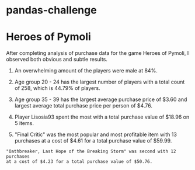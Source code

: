 # pandas-challenge

# Heroes of Pymoli #

After completing analysis of purchase data for the game Heroes of Pymoli, I observed both obvious and subtle results.

  1) An overwhelming amount of the players were male at 84%.

  2) Age group 20 - 24 has the largest number of players with a total count of 258, which is 44.79% of players.

  3) Age group 35 - 39 has the largest average purchase price of $3.60 and 
     largest average total purchase price per person of $4.76.

  4) Player Lisosia93 spent the most with a total purchase value of $18.96 on 5 items.

  5) "Final Critic" was the most popular and most profitable item with 13 purchases 
     at a cost of $4.61 for a total purchase value of $59.99.

   	"Oathbreaker, Last Hope of the Breaking Storm" was second with 12 purchases
	at a cost of $4.23 for a total purchase value of $50.76.
